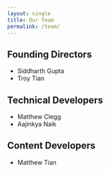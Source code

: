 ```yaml
---
layout: single
title: Our Team
permalink: /team/
---
```


## Founding Directors
- Siddharth Gupta
- Troy Tian

## Technical Developers
- Matthew Clegg
- Aajinkya Naik

## Content Developers
- Matthew Tian